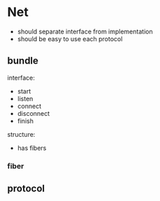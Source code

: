 # Net

 - should separate interface from implementation
 - should be easy to use each protocol

## bundle

 interface:
 - start
 - listen
 - connect
 - disconnect
 - finish

 structure:
 - has fibers

### fiber  


## protocol
